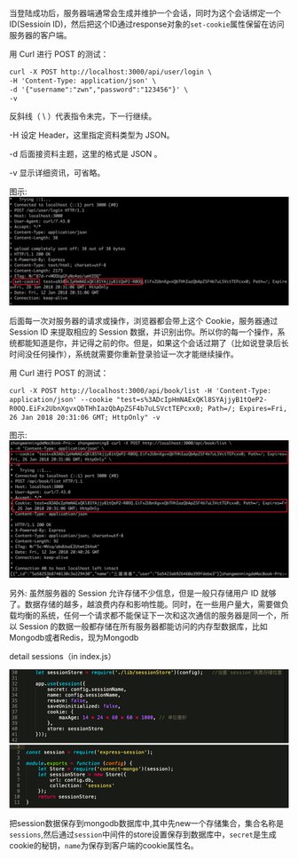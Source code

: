 当登陆成功后，服务器端通常会生成并维护一个会话，同时为这个会话绑定一个ID(Sessioin ID)，然后把这个ID通过response对象的`set-cookie`属性保留在访问服务器的客户端。

用 Curl 进行 POST 的测试：
```
curl -X POST http://localhost:3000/api/user/login \
-H 'Content-Type: application/json' \
-d '{"username":"zwn","password":"123456"}' \
-v

```
反斜线（ \ ）代表指令未完，下一行继续。

-H 设定 Header，这里指定资料类型为 JSON。

-d 后面接资料主题，这里的格式是 JSON 。

-v 显示详细资讯，可省略。

图示:
![图中的`set-cookie`](../pictures/sessions1.png)

后面每一次对服务器的请求或操作，浏览器都会带上这个 Cookie，服务器通过 Session ID 来提取相应的 Session 数据，并识别出你。所以你的每一个操作，系统都能知道是你，并记得之前的你。但是，如果这个会话过期了（比如说登录后长时间没任何操作），系统就需要你重新登录验证一次才能继续操作。

用 Curl 进行 POST 的测试：
```
curl -X POST http://localhost:3000/api/book/list -H 'Content-Type: application/json' --cookie "test=s%3ADcIpHmNAExQKl8SYAjjyB1tQeP2-R0OQ.EiFx2UbnXgvxQbTHhIazQbApZSF4b7uLSVctTEPcxx0; Path=/; Expires=Fri, 26 Jan 2018 20:31:06 GMT; HttpOnly" -v

```

图示:
![图中的`cookie`设置](../pictures/sessions2.png)

另外:
虽然服务器的 Session 允许存储不少信息，但是一般只存储用户 ID 就够了。数据存储的越多，越浪费内存和影响性能。同时，在一些用户量大，需要做负载均衡的系统，任何一个请求都不能保证下一次和这次通信的服务器是同一个，所以 Session 的数据一般都存储在所有服务器都能访问的内存型数据库，比如 Mongodb或者Redis，现为Mongodb

detail sessions（in index.js）

![](../pictures/sessions3.png)
![](../pictures/sessions4.png)

把session数据保存到mongodb数据库中,其中先new一个存储集合，集合名称是`sessions`,然后通过`session`中间件的store设置保存到数据库中，`secret`是生成cookie的秘钥，`name`为保存到客户端的cookie属性名。




